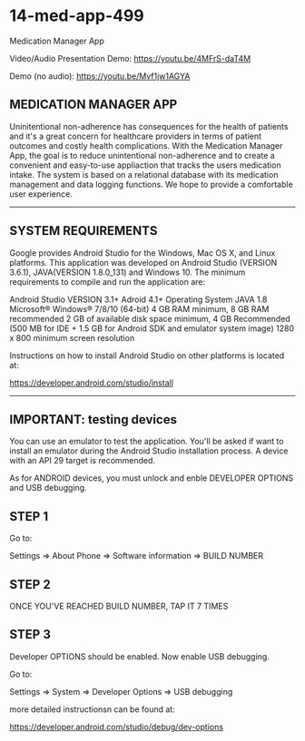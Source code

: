 # 14-med-app-499
Medication Manager App


Video/Audio Presentation Demo: https://youtu.be/4MFrS-daT4M

Demo (no audio): https://youtu.be/Mvf1jw1AGYA


MEDICATION MANAGER APP
----------------------
Uninitentional non-adherence has consequences for the health of patients and
it's a great concern for healthcare providers in terms of patient outcomes and
costly health complications. With the Medication Manager App, the goal is to
reduce unintentional non-adherence and to create a convenient and easy-to-use
appliaction that tracks the users medication intake. The system is based on a
relational database with its medication management and data logging functions.
We hope to provide a comfortable user experience.

-----------------------
SYSTEM REQUIREMENTS 
-----------------------

Google provides Android Studio for the Windows, Mac OS X, and Linux platforms.
This application was developed on Android Studio (VERSION 3.6.1), JAVA(VERSION 1.8.0_131)
and Windows 10. The minimum requirements to compile and run the application are:

Android Studio VERSION 3.1+
Adroid 4.1+ Operating System
JAVA 1.8
Microsoft® Windows® 7/8/10 (64-bit)
4 GB RAM minimum, 8 GB RAM recommended
2 GB of available disk space minimum,
4 GB Recommended (500 MB for IDE + 1.5 GB for Android SDK and emulator system image)
1280 x 800 minimum screen resolution

Instructions on how to install Android Studio on other platforms is located at:

https://developer.android.com/studio/install

---------------------------
IMPORTANT: testing devices 
---------------------------
You can use an emulator to test the application. You'll be asked if want to install an
emulator during the Android Studio installation process. A device with an API 29 target
is recommended.

As for ANDROID devices, you must unlock and enble DEVELOPER OPTIONS and USB debugging.

STEP 1
-------
Go to:

Settings => About Phone => Software information => BUILD NUMBER

STEP 2
-------
ONCE YOU'VE REACHED BUILD NUMBER, TAP IT 7 TIMES

STEP 3
------
Developer OPTIONS should be enabled. Now enable USB debugging.

Go to:

Settings => System => Developer Options => USB debugging


more detailed instructionsn can be found at:

https://developer.android.com/studio/debug/dev-options

